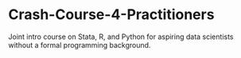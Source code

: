 # Crash-Course-4-Practitioners
Joint intro course on Stata, R, and Python for aspiring data scientists without a formal programming background.
